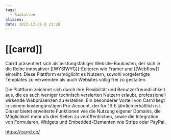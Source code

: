 ```yaml
---
tags:
  - Baukasten
aliases: 
date: 2022-12-26 @ 21:20
---
```

# [[carrd]]
Carrd präsentiert sich als leistungsfähiger Website-Baukasten, der sich in die Reihe innovativer [[WYSIWYG]]-Editoren wie Framer und [[Webflow]] einreiht. Diese Plattform ermöglicht es Nutzern, sowohl vorgefertigte Templates zu verwenden als auch Websites völlig frei zu gestalten.

Die Plattform zeichnet sich durch ihre Flexibilität und Benutzerfreundlichkeit aus, die es auch weniger technisch versierten Nutzern erlaubt, professionell wirkende Webpräsenzen zu erstellen. 
Ein besonderer Vorteil von Carrd liegt in seinem kostengünstigen Pro-Account, der für 19 € jährlich erhältlich ist. Dieser bietet erweiterte Funktionen wie die Nutzung eigener Domains, die Möglichkeit mehr als drei Seiten zu veröffentlichen, sowie die Integration von Formularen, Widgets und Embedded-Elementen wie Stripe oder PayPal.

https://carrd.co/